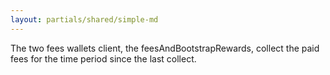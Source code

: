 ```yaml
---
layout: partials/shared/simple-md
---
```


The two fees wallets client, the feesAndBootstrapRewards, collect the paid fees for the time period since the last collect.
